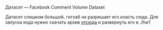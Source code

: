 Датасет — Facebook Comment Volume Dataset

Датасет слишком большой, гитхаб не разрешает его класть сюда. Для запуска кода нужно скачать архив [отсюда](https://drive.google.com/file/d/1BZ08fAAY4_6Pi5QTpq668gFj0nsIWZji/view) и развернуть его в ./hw1